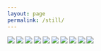 ```yaml
---
layout: page
permalink: /still/
---
```


<!-- <div class="img_row">
  <img class="col two" src="/img/kae.jpg"/>
</div> -->
<!-- -->


<img src="{{ site.baseurl }}/img/SNAIL.png">

<img src="{{ site.baseurl }}/img/modular.png">

<img src="{{ site.baseurl }}/img/cookie2.png">

<img src="{{ site.baseurl }}/img/beach.jpg">

<img src="{{ site.baseurl }}/img/blue.png">

<img src="{{ site.baseurl }}/img/pup.jpg">

<img src="{{ site.baseurl }}/img/santanoni.jpg">

<img src="{{ site.baseurl }}/img/fireflower.jpg">

<img src="{{ site.baseurl }}/img/black.jpg">

<img src="{{ site.baseurl }}/img/giant.jpg">






<!-- [Smaller](http://25.io/smaller/) -->
